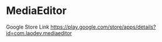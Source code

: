 # MediaEditor

Google Store Link
https://play.google.com/store/apps/details?id=com.laodev.mediaeditor
